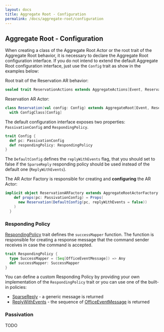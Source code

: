 ```yaml
---
layout: docs
title: Aggregate Root - Configuration
permalink: /docs/aggregate-root/configuration
---
```


## Aggregate Root - Configuration

When creating a class of the Aggregate Root Actor or the root trait of the Aggregate Root behavior, it is necessary to declare
the Aggregate Root configuration interface. If you do not intend to extend the default Aggregate Root configuration interface, just use the `Config` trait as show in the examples below:

Root trait of the Reservation AR behavior:
```scala
sealed trait ReservationActions extends AggregateActions[Event, ReservationActions, Config] 
```
 
Reservation AR Actor:
```scala
class Reservation(val config: Config) extends AggregateRoot[Event, ReservationActions, Reservation]
  with ConfigClass[Config]
```

The default configuration interface exposes two properties: `PassivationConfig` and `RespondingPolicy`.

```scala
trait Config {
  def pc: PassivationConfig
  def respondingPolicy: RespondingPolicy
}
```
The `DefaultConfig` defines the `replyWithEvents` flag, that you should set to false if the `SparseReply` responding policy should be used instead of the default one (`ReplyWithEvents`). 

The AR Actor Factory is responsible for creating and **configuring** the AR Actor:

```scala
implicit object ReservationARFactory extends AggregateRootActorFactory[Reservation] {
    def props(pc: PassivationConfig) = Props(
      new Reservation(DefaultConfig(pc, replyWithEvents = false))
    )
  }
```

### Responding Policy

[RespondingPolicy]() trait defines the `successMapper` function. The function is responsible for creating a response message that the command sender receives in case the command is accepted.

```scala
trait RespondingPolicy {
  type SuccessMapper = (Seq[OfficeEventMessage]) => Any
  def successMapper: SuccessMapper
}
```

You can define a custom Responding Policy by providing your own implementation of the `RespondingPolicy` trait or you can use one of the built-in policies:

* [SparseReply]() - a generic message is returned
* [ReplyWithEvents]() - the sequence of [OfficeEventMessage]() is returned


### Passivation 

TODO